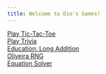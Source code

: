 ```yaml
---
title: Welcome to Dio's Games!
---
```

<a href="tic-tac-toe/tic-tac-toe.html">Play Tic-Tac-Toe<br>
<a href="trivia-game/index.html">Play Trivia<br>
<a href="addition/index.html">Education: Long Addition<br>
<a href="rng-game/index.html">Oliveira RNG<br>
<a href="equation-solver/index.html">Equation Solver<br>
